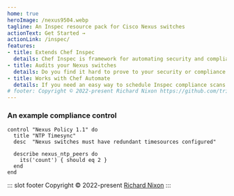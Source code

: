 ```yaml
---
home: true
heroImage: /nexus9504.webp
tagline: An Inspec resource pack for Cisco Nexus switches
actionText: Get Started →
actionLink: /inspec/
features:
- title: Extends Chef Inspec
  details: Chef Inspec is framework for automating security and compliance checks with easy to understand code. This resource pack extends Inspec to allow it to connect to, and understand Cisco nexus devices.
- title: Audits your Nexus switches
  details: Do you find it hard to prove to your security or compliance leader that your Nexus switches are secure? This Inspec resource pack helps you do that using the power of Chef Inspec in a repeatable manner.
- title: Works with Chef Automate
  details: If you need an easy way to schedule Inspec compliance scans and produce historical dashboards, you can use Chef Automate. This resource pack is tested and fully compatible with Chef Automate.
# footer: Copyright © 2022-present Richard Nixon https://github.com/trickyearlobe
---
```


### An example compliance control

```ruby{5-7}
control "Nexus Policy 1.1" do
  title "NTP Timesync"
  desc  "Nexus switches must have redundant timesources configured"

  describe nexus_ntp_peers do
    its('count') { should eq 2 }
  end
end
```

::: slot footer
Copyright © 2022-present [Richard Nixon](https://github.com/trickyearlobe)
:::